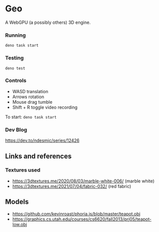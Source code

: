 # Geo

A WebGPU (a possibly others) 3D engine.

### Running

`deno task start`

### Testing

`deno test`

### Controls

- WASD translation
- Arrows rotation
- Mouse drag tumble
- Shift + R toggle video recording

To start: `deno task start`

### Dev Blog

https://dev.to/ndesmic/series/12426

## Links and references

### Textures used
- https://3dtextures.me/2020/08/03/marble-white-006/ (marble white)
- https://3dtextures.me/2021/07/04/fabric-032/ (red fabric)

## Models 

- https://github.com/kevinroast/phoria.js/blob/master/teapot.obj
- https://graphics.cs.utah.edu/courses/cs6620/fall2013/prj05/teapot-low.obj